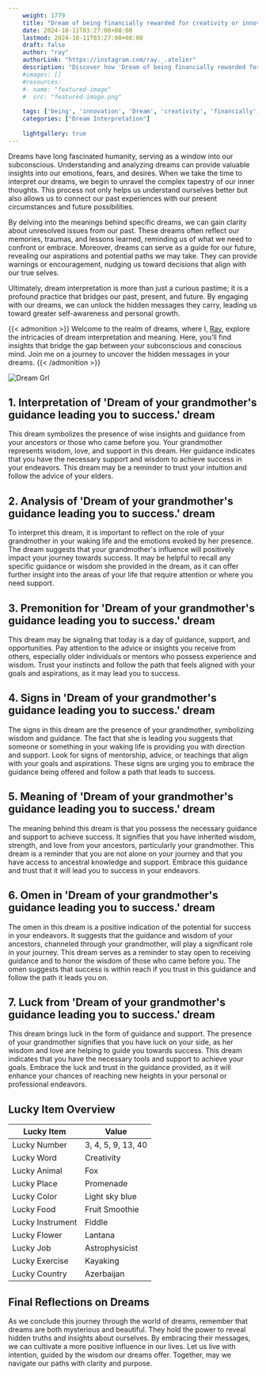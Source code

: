 ```yaml
---
    weight: 1779
    title: "Dream of being financially rewarded for creativity or innovation."  # Assuming 'title' column exists
    date: 2024-10-11T03:27:00+08:00
    lastmod: 2024-10-11T03:27:00+08:00
    draft: false
    author: "ray"
    authorLink: "https://instagram.com/ray._.atelier"
    description: "Discover how 'Dream of being financially rewarded for creativity or innovation.' can interpret your future and uncover its significant meanings in your life."
    #images: []
    #resources:
    #- name: "featured-image"
    #  src: "featured-image.png"
    
    tags: ['being', 'innovation', 'Dream', 'creativity', 'financially', 'rewarded']
    categories: ["Dream Interpretation"]
    
    lightgallery: true
---
```

    
Dreams have long fascinated humanity, serving as a window into our subconscious. Understanding and analyzing dreams can provide valuable insights into our emotions, fears, and desires. When we take the time to interpret our dreams, we begin to unravel the complex tapestry of our inner thoughts. This process not only helps us understand ourselves better but also allows us to connect our past experiences with our present circumstances and future possibilities.

By delving into the meanings behind specific dreams, we can gain clarity about unresolved issues from our past. These dreams often reflect our memories, traumas, and lessons learned, reminding us of what we need to confront or embrace. Moreover, dreams can serve as a guide for our future, revealing our aspirations and potential paths we may take. They can provide warnings or encouragement, nudging us toward decisions that align with our true selves.

Ultimately, dream interpretation is more than just a curious pastime; it is a profound practice that bridges our past, present, and future. By engaging with our dreams, we can unlock the hidden messages they carry, leading us toward greater self-awareness and personal growth.

{{< admonition >}}
Welcome to the realm of dreams, where I, [Ray](https://instagram.com/ray._.atelier), explore the intricacies of dream interpretation and meaning. Here, you’ll find insights that bridge the gap between your subconscious and conscious mind. Join me on a journey to uncover the hidden messages in your dreams.
{{< /admonition >}}

![Dream Grl](https://cdn.pixabay.com/photo/2017/11/02/03/35/gothic-2910057_1280.jpg "Dream Grl")

## 1. Interpretation of 'Dream of your grandmother's guidance leading you to success.' dream
 This dream symbolizes the presence of wise insights and guidance from your ancestors or those who came before you. Your grandmother represents wisdom, love, and support in this dream. Her guidance indicates that you have the necessary support and wisdom to achieve success in your endeavors. This dream may be a reminder to trust your intuition and follow the advice of your elders.

## 2. Analysis of 'Dream of your grandmother's guidance leading you to success.' dream
 To interpret this dream, it is important to reflect on the role of your grandmother in your waking life and the emotions evoked by her presence. The dream suggests that your grandmother's influence will positively impact your journey towards success. It may be helpful to recall any specific guidance or wisdom she provided in the dream, as it can offer further insight into the areas of your life that require attention or where you need support.

## 3. Premonition for 'Dream of your grandmother's guidance leading you to success.' dream
 This dream may be signaling that today is a day of guidance, support, and opportunities. Pay attention to the advice or insights you receive from others, especially older individuals or mentors who possess experience and wisdom. Trust your instincts and follow the path that feels aligned with your goals and aspirations, as it may lead you to success.

## 4. Signs in 'Dream of your grandmother's guidance leading you to success.' dream
 The signs in this dream are the presence of your grandmother, symbolizing wisdom and guidance. The fact that she is leading you suggests that someone or something in your waking life is providing you with direction and support. Look for signs of mentorship, advice, or teachings that align with your goals and aspirations. These signs are urging you to embrace the guidance being offered and follow a path that leads to success.

## 5. Meaning of 'Dream of your grandmother's guidance leading you to success.' dream
 The meaning behind this dream is that you possess the necessary guidance and support to achieve success. It signifies that you have inherited wisdom, strength, and love from your ancestors, particularly your grandmother. This dream is a reminder that you are not alone on your journey and that you have access to ancestral knowledge and support. Embrace this guidance and trust that it will lead you to success in your endeavors.

## 6. Omen in 'Dream of your grandmother's guidance leading you to success.' dream
 The omen in this dream is a positive indication of the potential for success in your endeavors. It suggests that the guidance and wisdom of your ancestors, channeled through your grandmother, will play a significant role in your journey. This dream serves as a reminder to stay open to receiving guidance and to honor the wisdom of those who came before you. The omen suggests that success is within reach if you trust in this guidance and follow the path it leads you on.

## 7. Luck from 'Dream of your grandmother's guidance leading you to success.' dream
 This dream brings luck in the form of guidance and support. The presence of your grandmother signifies that you have luck on your side, as her wisdom and love are helping to guide you towards success. This dream indicates that you have the necessary tools and support to achieve your goals. Embrace the luck and trust in the guidance provided, as it will enhance your chances of reaching new heights in your personal or professional endeavors.

## Lucky Item Overview
| Lucky Item          | Value              |
|---------------|--------------------|
| Lucky Number        | 3, 4, 5, 9, 13, 40  |
| Lucky Word          | Creativity |
| Lucky Animal        | Fox |
| Lucky Place         | Promenade     |
| Lucky Color         | Light sky blue     |
| Lucky Food          | Fruit Smoothie      |
| Lucky Instrument    | Fiddle |
| Lucky Flower        | Lantana    |
| Lucky Job           | Astrophysicist       |
| Lucky Exercise      | Kayaking  |
| Lucky Country       | Azerbaijan    |


##  Final Reflections on Dreams

As we conclude this journey through the world of dreams, remember that dreams are both mysterious and beautiful. They hold the power to reveal hidden truths and insights about ourselves. By embracing their messages, we can cultivate a more positive influence in our lives. Let us live with intention, guided by the wisdom our dreams offer. Together, may we navigate our paths with clarity and purpose.
